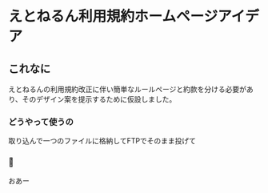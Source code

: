 # えとねるん利用規約ホームページアイデア

## これなに
えとねるんの利用規約改正に伴い簡単なルールページと約款を分ける必要があり、そのデザイン案を提示するために仮設しました。

### どうやって使うの
取り込んで一つのファイルに格納してFTPでそのまま投げて

### 📝
おあー